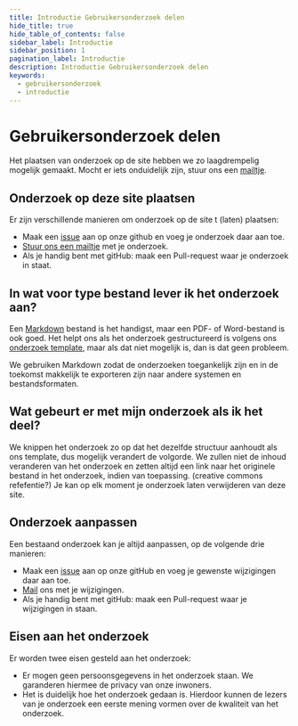 ```yaml
---
title: Introductie Gebruikersonderzoek delen
hide_title: true
hide_table_of_contents: false
sidebar_label: Introductie
sidebar_position: 1
pagination_label: Introductie
description: Introductie Gebruikersonderzoek delen
keywords:
  - gebruikersonderzoek
  - introductie
---
```


# Gebruikersonderzoek delen

Het plaatsen van onderzoek op de site hebben we zo laagdrempelig mogelijk gemaakt. Mocht er iets onduidelijk zijn, stuur ons een [mailtje](mailto:j.du.chatinier@utrecht.nl,yolijn.vanderkolk@ictu.nl).

## Onderzoek op deze site plaatsen

Er zijn verschillende manieren om onderzoek op de site t (laten) plaatsen:

- Maak een [issue](https://github.com/nl-design-system/gebruikersonderzoek/issues) aan op onze github en voeg je onderzoek daar aan toe. 
- [Stuur ons een mailtje](mailto:j.du.chatinier@utrecht.nl,yolijn.vanderkolk@ictu.nl) met je onderzoek.
- Als je handig bent met gitHub: maak een Pull-request waar je onderzoek in staat.

## In wat voor type bestand lever ik het onderzoek aan?

Een [Markdown](https://www.markdownguide.org/) bestand is het handigst, maar een PDF- of Word-bestand is ook goed. Het helpt ons als het onderzoek gestructureerd is volgens ons [onderzoek template](_onderzoek-template.md), maar als dat niet mogelijk is, dan is dat geen probleem.

We gebruiken Markdown zodat de onderzoeken toegankelijk zijn en in de toekomst makkelijk te exporteren zijn naar andere systemen en bestandsformaten.

## Wat gebeurt er met mijn onderzoek als ik het deel?

We knippen het onderzoek zo op dat het dezelfde structuur aanhoudt als ons template, dus mogelijk verandert de volgorde. We zullen niet de inhoud veranderen van het onderzoek en zetten altijd een link naar het originele bestand in het onderzoek, indien van toepassing. (creative commons refefentie?) Je kan op elk moment je onderzoek laten verwijderen van deze site.

## Onderzoek aanpassen

Een bestaand onderzoek kan je altijd aanpassen, op de volgende drie manieren:

- Maak een [issue](https://github.com/nl-design-system/gebruikersonderzoek/issues) aan op onze gitHub en voeg je gewenste wijzigingen daar aan toe. 
- [Mail](mailto:j.du.chatinier@utrecht.nl,yolijn.vanderkolk@ictu.nl) ons met je wijzigingen.
- Als je handig bent met gitHub: maak een Pull-request waar je wijzigingen in staan.

## Eisen aan het onderzoek

Er worden twee eisen gesteld aan het onderzoek:

- Er mogen geen persoonsgegevens in het onderzoek staan. We garanderen hiermee de privacy van onze inwoners.
- Het is duidelijk hoe het onderzoek gedaan is. Hierdoor kunnen de lezers van je onderzoek een eerste mening vormen over de kwaliteit van het onderzoek.
